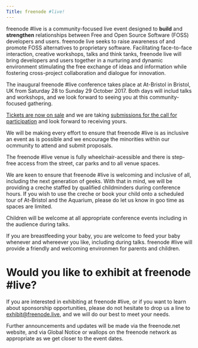 ```yaml
---
Title: freenode #live!
---
```

freenode #live is a community-focused live event designed to **build** and **strengthen** relationships between Free and Open Source Software (FOSS) developers and users. freenode live seeks to raise awareness of and promote FOSS alternatives to proprietary software. Facilitating face-to-face interaction, creative workshops, talks and think tanks, freenode live will bring developers and users together in a nurturing and dynamic environment stimulating the free exchange of ideas and information while fostering cross-project collaboration and dialogue for innovation. 

The inaugural freenode #live conference takes place at At-Bristol in Bristol, UK from Saturday 28 to Sunday 29 October 2017. Both days will includ talks and workshops, and we look forward to seeing you at this community-focused gathering.

[Tickets are now on sale](http://freenode.live/conference/fn-live17/register/new) and we are taking [submissions for the call for participation](http://freenode.live/conference/fn-live17/program/proposal/new) and look forward to receiving yours.

We will be making every effort to ensure that freenode #live is as inclusive an event as is possible and we encourage the minorities within our ocmmunity to attend and submit proposals.

The freenode #live venue is fully wheelchair-acessible and there is step-free access from the street, car parks and to all venue spaces.

We are keen to ensure that freenode #live is welcoming and inclusive of all, including the next generation of geeks. With that in mind, we will be providing a creche staffed by qualified childminders during conference hours. If you wish to use the creche or book your child onto a scheduled tour of At-Bristol and the Aquarium, please do let us know in goo time as spaces are limited.

Children will be welcome at all appropriate conference events including in the audience during talks.

If you are breastfeeding your baby, you are welcome to feed your baby whenever and whereever you like, including during talks. freenode #live will provide a friendly and welcoming environmen for parents and children.

# Would you like to exhibit at freenode #live?

If you are interested in exhibiting at freenode #live, or if you want to learn about sponsorship opportunities, please do not hesitate to drop us a line to exhibit@freenode.live, and we will do our best to meet your needs.

Further announcements and updates will be made via the freenode.net website, and via Global Notice or wallops on the freenode network as appropriate as we get closer to the event dates.
